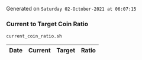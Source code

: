 Generated on `Saturday 02-October-2021 at 06:07:15`

### Current to Target Coin Ratio
`current_coin_ratio.sh`

Date|Current|Target|Ratio
---|---|---|---

